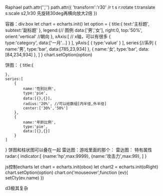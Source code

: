 Raphael
path.attr('','')
path.attr({
    'transform':'r30'   /r t s   r:rotate   t:translate   s:scale    s2,1r30 先旋转30deg再横向放大2倍
})

容器：div.box
let chart = echarts.init()
let option = {
    title:{
        text:'主标题',
        subtext:'副标题'
    },
    legend:{// 图例
        data:['男','女'],
        right:0,
        top:'50%',
        orient:'vertical' //朝向
    },
    xAxis:[ // x轴，可以有很多
        {   
            type:'category',
            data:['一月'...]
        }
    ],
    yAxis:[
        {
            type:'value'
        }
    ],
    series:[//系列
        {
            name:'男',
            type:'bar',
            data:[785,23,934]
        },
        {
            name:'女',
            type:'bar',
            data:[84,234,934]
        },
    ]
}
chart.setOption(option)


饼图：
{
    title:{

    },
    series:[
        {
            name:'性别比例',
            type:'pie',
            data:[{},{}]，
            radius:'20%', //可以给数组[内半径,外半径]
            center:['30%','50%']
        },
        {
            name:'年龄比例',
            type:'pie',
            data:[{},{}]
        }
    ]
}
饼图和柱状图可以叠在一起
雷达图：游戏里面的那个：
雷达图：
特有属性
radar:{
    indicator:[
        {name:'hp',max:9999},
        {name:'攻击力',max:99},
    ]
}

js控制echarts 
let chart = echarts.init(obox)
let chart2 = echarts.init(oRight)
chart.setOption(option)
chart.on('mouseover',function (ev){
    setCty(ev.name)
})

d3极其复杂
